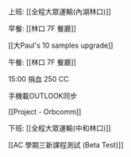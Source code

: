 

上班: [[全程大眾運輸(內湖林口)]]

早餐: [[林口 7F 餐廳]]

[[大Paul's 10 samples upgrade]]

午餐: [[林口 7F 餐廳]]

15:00 捐血 250 CC

手機載OUTLOOK同步

[[Project - Orbcomm]]

下班: [[全程大眾運輸(中和林口)]]

[[AC 學期三新課程測試 (Beta Test)]]